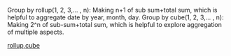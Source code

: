 Group by rollup(1, 2, 3,... , n): Making n+1 of sub sum+total sum, which is helpful to aggregate date by year, month, day.
Group by cube(1, 2, 3,... , n): Making 2^n of sub-sum+total sum, which is helpful to explore aggregation of multiple aspects.

[rollup,cube](https://github.com/NeoSeo/Obsidian/blob/4f8db72bf681d6d137b3b809854c336440137cff/SQL/rollup_cube.sql)
